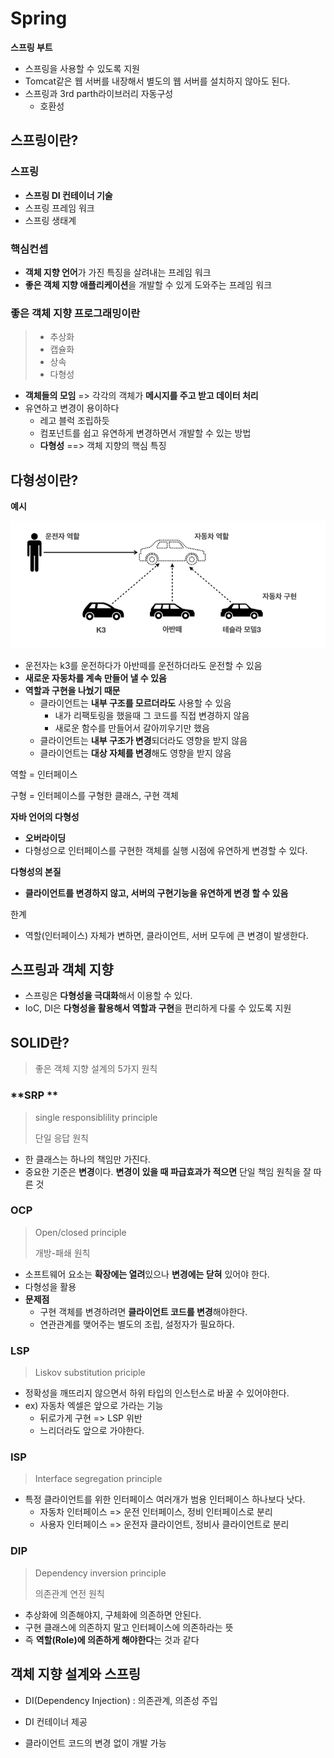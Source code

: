 # Spring

**스프링 부트**

- 스프링을 사용할 수 있도록 지원
- Tomcat같은 웹 서버를 내장해서 별도의 웹 서버를 설치하지 않아도 된다.
- 스프링과 3rd parth라이브러리 자동구성
  - 호환성



## 스프링이란?

### 스프링

- **스프링 DI 컨테이너 기술**
- 스프링 프레임 워크
- 스프링 생태계



### 핵심컨셉

- **객체 지향 언어**가 가진 특징을 살려내는 프레임 워크
- **좋은 객체 지향 애플리케이션**을 개발할 수 있게 도와주는 프레임 워크



### 좋은 객체 지향 프로그래밍이란

> - 추상화
> - 캡슐화
> - 상속
> - 다형성

- **객체들의 모임** => 각각의 객체가 **메시지를 주고 받고 데이터 처리**
- 유연하고 변경이 용이하다
  - 레고 블럭 조립하듯
  - 컴포넌트를 쉽고 유연하게 변경하면서 개발할 수 있는 방법
  - **다형성** ==> 객체 지향의 핵심 특징



## **다형성이란?**

**예시**

<img src="Spring.assets/image-20230308232657062.png" alt="image-20230308232657062" style="zoom:67%;" />

- 운전자는 k3를 운전하다가 아반떼를 운전하더라도 운전할 수 있음
- **새로운 자동차를 계속 만들어 낼 수 있음**
- **역할과 구현을 나눴기 때문**
  - 클라이언트는 **내부 구조를 모르더라도** 사용할 수 있음
    - 내가 리팩토링을 했을때 그 코드를 직접 변경하지 않음
    - 새로운 함수를 만들어서 갈아끼우기만 했음
  - 클라이언트는 **내부 구조가 변경**되더라도 영향을 받지 않음
  - 클라이언트는 **대상 자체를 변경**해도 영향을 받지 않음





역할 = 인터페이스

구형 = 인터페이스를 구형한 클래스, 구현 객체



**자바 언어의 다형성**

- **오버라이딩**
- 다형성으로 인터페이스를 구현한 객체를 실행 시점에 유연하게 변경할 수 있다.



**다형성의 본질**

- **클라이언트를 변경하지 않고, 서버의 구현기능을 유연하게 변경 할 수 있음**



한계

- 역할(인터페이스) 자체가 변하면, 클라이언트, 서버 모두에 큰 변경이 발생한다.





## 스프링과 객체 지향

- 스프링은 **다형성을 극대화**해서 이용할 수 있다.
- IoC, DI은 **다형성을 활용해서 역할과 구현**을 편리하게 다룰 수 있도록 지원



## SOLID란?

> 좋은 객체 지향 설계의 5가지 원칙

### **SRP **

> single responsiblility principle
>
> 단일 응답 원칙

- 한 클래스는 하나의 책임만 가진다.
- 중요한 기준은 **변경**이다. 
  **변경이 있을 때 파급효과가 적으면** 단일 책임 원칙을 잘 따른 것



### OCP

> Open/closed principle
>
> 개방-패쇄 원칙

- 소프트웨어 요소는 **확장에는 열려**있으나 **변경에는 닫혀** 있어야 한다.
- 다형성을 활용
- **문제점**
  - 구현 객체를 변경하려면 **클라이언트 코드를 변경**해야한다.
  - 연관관계를 맺어주는 별도의 조립, 설정자가 필요하다.



### LSP

> Liskov substitution priciple

- 정확성을 깨뜨리지 않으면서 하위 타입의 인스턴스로 바꿀 수 있어야한다.
- ex) 자동차 엑셀은 앞으로 가라는 기능
  - 뒤로가게 구현 => LSP 위반
  - 느리더라도 앞으로 가야한다.



### ISP

> Interface segregation principle

- 특정 클라이언트를 위한 인터페이스 여러개가 범용 인터페이스 하나보다 낫다.
  - 자동차 인터페이스 => 운전 인터페이스, 정비 인터페이스로 분리
  - 사용자 인터페이스 => 운전자 클라이언트, 정비사 클라이언트로 분리



### DIP

> Dependency inversion principle
>
> 의존관계 연전 원칙

- 추상화에 의존해야지, 구체화에 의존하면 안된다.
- 구현 클래스에 의존하지 말고 인터페이스에 의존하라는 뜻
- 즉 **역할(Role)에 의존하게 해야한다**는 것과 같다





## 객체 지향 설계와 스프링

- DI(Dependency Injection) : 의존관계, 의존성 주입

- DI 컨테이너 제공
- 클라이언트 코드의 변경 없이 개발 가능

